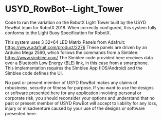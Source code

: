 # USYD_RowBot--Light_Tower
Code to run the variation on the RobotX Light Tower built by the USYD RowBot team for RobotX 2018.
When correctly configured, this system fully conforms to the Light Buoy Specification for RobotX.

This system uses 3 32*64 LED Matrix Panels from Adafruit: https://www.adafruit.com/product/2276
These panels are driven by an Arduino Mega 2560, which follows the commands from a Simblee: https://www.simblee.com/
The Simblee code provided here receives data over a Bluetooth Low Energy (BLE) link, in this case from a smartphone. This implementation requires the Simblee App (IOS/Android) and the Simblee code defines the UI.

No past or present member of USYD RowBot makes any claims of robustness, security or fitness for purpose. If you want to use the designs or software presented here for any application involving personal or corporate risk, you should reconsider your options and understand that no past or present member of USYD RowBot will accept to liability for any loss, injury or misadventure caused by your use of the designs or software presented here.
